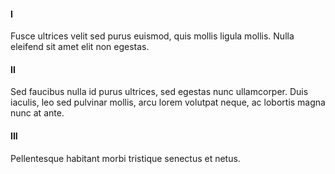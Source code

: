 #### I

Fusce ultrices velit sed purus euismod, quis mollis ligula mollis. Nulla eleifend sit amet elit non egestas. 

#### II

Sed faucibus nulla id purus ultrices, sed egestas nunc ullamcorper. Duis iaculis, leo sed pulvinar mollis, arcu lorem volutpat neque, ac lobortis magna nunc at ante. 

#### III

Pellentesque habitant morbi tristique senectus et netus. 


